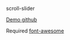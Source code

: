 scroll-slider

[Demo github](https://darekf77.github.io/ng2-scroll-slider)

Required [font-awesome](http://fontawesome.io/icons)



